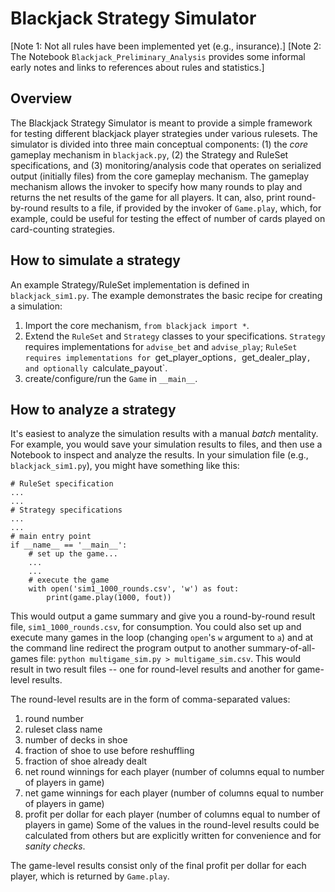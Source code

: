 # Blackjack Strategy Simulator

[Note 1: Not all rules have been implemented yet (e.g., insurance).]
[Note 2: The Notebook `Blackjack_Preliminary_Analysis` provides some informal early notes and links to references about rules and statistics.]

## Overview
The Blackjack Strategy Simulator is meant to provide a simple framework for testing different blackjack player strategies under various rulesets.  The simulator is divided into three main conceptual components: (1) the *core* gameplay mechanism in `blackjack.py`, (2) the Strategy and RuleSet specifications, and (3) monitoring/analysis code that operates on serialized output (initially files) from the core gameplay mechanism.  The gameplay mechanism allows the invoker to specify how many rounds to play and returns the net results of the game for all players.  It can, also, print round-by-round results to a file, if provided by the invoker of `Game.play`, which, for example, could be useful for testing the effect of number of cards played on card-counting strategies.

## How to simulate a strategy
An example Strategy/RuleSet implementation is defined in `blackjack_sim1.py`.  The example demonstrates the basic recipe for creating a simulation:
1. Import the core mechanism, `from blackjack import *`.
1. Extend the `RuleSet` and `Strategy` classes to your specifications.  `Strategy` requires implementations for `advise_bet` and `advise_play`; `RuleSet requires implementations for `get_player_options`, `get_dealer_play`, and optionally `calculate_payout`.
1. create/configure/run the `Game` in `__main__`.

## How to analyze a strategy
It's easiest to analyze the simulation results with a manual *batch* mentality.  For example, you would save your simulation results to files, and then use a Notebook to inspect and analyze the results.  In your simulation file (e.g., `blackjack_sim1.py`), you might have something like this:
```
# RuleSet specification
...
...
# Strategy specifications
...
...
# main entry point
if __name__ == '__main__':
    # set up the game...
    ...
    ...
    # execute the game
    with open('sim1_1000_rounds.csv', 'w') as fout:
        print(game.play(1000, fout))
```
This would output a game summary and give you a round-by-round result file, `sim1_1000_rounds.csv`, for consumption.  You could also set up and execute many games in the loop (changing `open`'s `w` argument to `a`) and at the command line redirect the program output to another summary-of-all-games file:  `python multigame_sim.py > multigame_sim.csv`.  This would result in two result files -- one for round-level results and another for game-level results.

The round-level results are in the form of comma-separated values:
1. round number
1. ruleset class name
1. number of decks in shoe
1. fraction of shoe to use before reshuffling
1. fraction of shoe already dealt
1. net round winnings for each player (number of columns equal to number of players in game)
1. net game winnings for each player (number of columns equal to number of players in game)
1. profit per dollar for each player (number of columns equal to number of players in game)
Some of the values in the round-level results could be calculated from others but are explicitly written for convenience and for *sanity checks*.

The game-level results consist only of the final profit per dollar for each player, which is returned by `Game.play`.